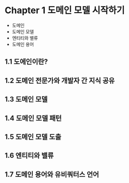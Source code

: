 # Chapter 1 도메인 모델 시작하기

- 도메인
- 도메인 모델
- 엔티티와 밸류
- 도메인 용어

## 1.1 도에인이란?

## 1.2 도메인 전문가와 개발자 간 지식 공유

## 1.3 도메인 모델

## 1.4 도메인 모델 패턴

## 1.5 도메인 모델 도출

## 1.6 엔티티와 밸류

## 1.7 도메인 용어와 유비쿼터스 언어
